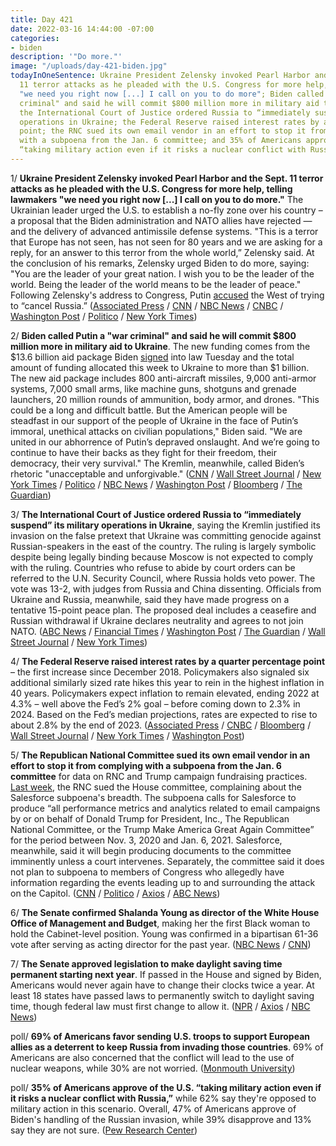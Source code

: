```yaml
---
title: Day 421
date: 2022-03-16 14:44:00 -07:00
categories:
- biden
description: '"Do more."'
image: "/uploads/day-421-biden.jpg"
todayInOneSentence: Ukraine President Zelensky invoked Pearl Harbor and the Sept.
  11 terror attacks as he pleaded with the U.S. Congress for more help, telling lawmakers
  "we need you right now [...] I call on you to do more"; Biden called Putin a "war
  criminal" and said he will commit $800 million more in military aid to Ukraine;
  the International Court of Justice ordered Russia to “immediately suspend” its military
  operations in Ukraine; the Federal Reserve raised interest rates by a quarter percentage
  point; the RNC sued its own email vendor in an effort to stop it from complying
  with a subpoena from the Jan. 6 committee; and 35% of Americans approve of the U.S.
  “taking military action even if it risks a nuclear conflict with Russia.”
---
```


1/ **Ukraine President Zelensky invoked Pearl Harbor and the Sept. 11 terror attacks as he pleaded with the U.S. Congress for more help, telling lawmakers "we need you right now \[...\] I call on you to do more."** The Ukrainian leader urged the U.S. to establish a no-fly zone over his country – a proposal that the Biden administration and NATO allies have rejected — and the delivery of advanced antimissile defense systems. "This is a terror that Europe has not seen, has not seen for 80 years and we are asking for a reply, for an answer to this terror from the whole world,” Zelensky said. At the conclusion of his remarks, Zelensky urged Biden to do more, saying: "You are the leader of your great nation. I wish you to be the leader of the world. Being the leader of the world means to be the leader of peace." Following Zelensky's address to Congress, Putin [accused](https://www.washingtonpost.com/world/2022/03/16/russia-ukraine-war-news-zelensky-live-updates/#link-COS6XRTLWRH4ZOMBTX2REEGQVE) the West of trying to “cancel Russia.” ([Associated Press](https://apnews.com/article/russia-ukraine-europe-winston-churchill-congress-af1578f966e3e8feda02659740c8fba1) / [CNN](https://www.cnn.com/2022/03/16/politics/zelensky-ukraine-speech-to-congress/index.html) / [NBC News](https://www.nbcnews.com/politics/congress/zelenskyy-expected-press-us-military-support-address-congress-rcna20088) / [CNBC](https://www.cnbc.com/2022/03/16/ukraine-president-zelenskyy-makes-speech-to-congress-on-russia-war.html) / [Washington Post](https://www.washingtonpost.com/politics/2022/03/15/zelensky-joint-session-congress-biden/) / [Politico](https://www.politico.com/news/2022/03/16/zelenskyy-congress-ukraine-russia-00017548) / [New York Times](https://www.nytimes.com/live/2022/03/16/world/ukraine-russia-war/here-are-the-latest-developments-in-ukraine))

2/ **Biden called Putin a "war criminal" and said he will commit $800 million more in military aid to Ukraine**. The new funding comes from the $13.6 billion aid package Biden [signed](https://whatthefuckjusthappenedtoday.com/2022/03/15/day-420/#2-biden-signed-a-1-5-trillion-govern) into law Tuesday and the total amount of funding allocated this week to Ukraine to more than $1 billion. The new aid package includes 800 anti-aircraft missiles, 9,000 anti-armor systems, 7,000 small arms, like machine guns, shotguns and grenade launchers, 20 million rounds of ammunition, body armor, and drones. "This could be a long and difficult battle. But the American people will be steadfast in our support of the people of Ukraine in the face of Putin’s immoral, unethical attacks on civilian populations," Biden said. "We are united in our abhorrence of Putin’s depraved onslaught. And we’re going to continue to have their backs as they fight for their freedom, their democracy, their very survival." The Kremlin, meanwhile, called Biden’s rhetoric "unacceptable and unforgivable." ([CNN](https://www.cnn.com/2022/03/16/politics/biden-calls-putin-a-war-criminal/index.html) / [Wall Street Journal](https://www.wsj.com/articles/biden-to-announce-1-billion-in-new-military-aid-to-ukraine-wednesday-11647384130?mod=djemalertNEWS) / [New York Times](https://www.nytimes.com/2022/03/16/us/politics/biden-military-aid-ukraine.html) / [Politico](https://www.politico.com/news/2022/03/16/zelenskyy-recalls-pearl-harbor-9-11-in-plea-for-u-s-aid-00017698) / [NBC News](https://www.nbcnews.com/politics/white-house/biden-commit-new-military-aid-ukraine-zelenskyy-plea-us-support-rcna20257) / [Washington Post](https://www.washingtonpost.com/world/2022/03/16/russia-ukraine-war-news-zelensky-live-updates/) / [Bloomberg](https://www.bloomberg.com/news/articles/2022-03-16/biden-to-detail-ukraine-aid-after-direct-appeal-from-zelenskiy?srnd=premium&sref=MIBMEEoj) / [The Guardian](https://www.theguardian.com/us-news/live/2022/mar/16/zelenskiy-congress-address-ukraine-russia-invasion-joe-biden-live-updates?page=with:block-623235d78f081efd3276d3da-pinned#block-623235d78f081efd3276d3da-pinned))

3/ **The International Court of Justice ordered Russia to “immediately suspend” its military operations in Ukraine**, saying the Kremlin justified its invasion on the false pretext that Ukraine was committing genocide against Russian-speakers in the east of the country. The ruling is largely symbolic despite being legally binding because Moscow is not expected to comply with the ruling. Countries who refuse to abide by court orders can be referred to the U.N. Security Council, where Russia holds veto power. The vote was 13-2, with judges from Russia and China dissenting. Officials from Ukraine and Russia, meanwhile, said they have made progress on a tentative 15-point peace plan. The proposed deal includes a ceasefire and Russian withdrawal if Ukraine declares neutrality and agrees to not join NATO. ([ABC News](https://abcnews.go.com/International/wireStory/court-rule-bid-order-russia-halt-invasion-83473818) / [Financial Times](https://www.ft.com/content/7b341e46-d375-4817-be67-802b7fa77ef1) / [Washington Post](https://www.washingtonpost.com/world/2022/03/16/peace-talks-russia-ukraine-lavrov-zelensky/) / [The Guardian](https://www.theguardian.com/world/2022/mar/16/un-international-court-of-justice-orders-russia-to-halt-invasion-of-ukraine) / [Wall Street Journal](https://www.wsj.com/articles/world-court-orders-russia-to-suspend-military-action-in-ukraine-11647446788) / [New York Times](https://www.nytimes.com/live/2022/03/16/world/ukraine-russia-war/uns-highest-court-orders-russia-to-suspend-military-action-in-ukraine))

4/ **The Federal Reserve raised interest rates by a quarter percentage point** – the first increase since December 2018. Policymakers also signaled six additional similarly sized rate hikes this year to rein in the highest inflation in 40 years. Policymakers expect inflation to remain elevated, ending 2022 at 4.3% – well above the Fed’s 2% goal – before coming down to 2.3% in 2024. Based on the Fed’s median projections, rates are expected to rise to about 2.8% by the end of 2023. ([Associated Press](https://apnews.com/article/federal-reserve-inflation-interest-rates-e017951eba9229353ab3166be075d82d) / [CNBC](https://www.cnbc.com/2022/03/16/federal-reserve-meeting.html) / [Bloomberg](https://www.bloomberg.com/news/articles/2022-03-16/fed-lifts-rates-a-quarter-point-in-opening-bid-to-curb-inflation?sref=MIBMEEoj) / [Wall Street Journal](https://www.wsj.com/articles/fed-raises-interest-rates-for-first-time-since-2018-11647453603) / [New York Times](https://www.nytimes.com/live/2022/03/16/business/fed-meeting-interest-rates) / [Washington Post](https://www.washingtonpost.com/us-policy/2022/03/16/fed-rate-hike/))

5/ **The Republican National Committee sued its own email vendor in an effort to stop it from complying with a subpoena from the Jan. 6 committee** for data on RNC and Trump campaign fundraising practices. [Last week](https://whatthefuckjusthappenedtoday.com/2022/03/10/day-415/#6-the-republican-national-committee), the RNC sued the House committee, complaining about the Salesforce subpoena's breadth. The subpoena calls for Salesforce to produce “all performance metrics and analytics related to email campaigns by or on behalf of Donald Trump for President, Inc., The Republican National Committee, or the Trump Make America Great Again Committee” for the period between Nov. 3, 2020 and Jan. 6, 2021. Salesforce, meanwhile, said it will begin producing documents to the committee imminently unless a court intervenes. Separately, the committee said it does not plan to subpoena to members of Congress who allegedly have information regarding the events leading up to and surrounding the attack on the Capitol. ([CNN](https://www.cnn.com/2022/03/15/politics/rnc-house-select-committee-email-communications/index.html) / [Politico](https://www.politico.com/news/2022/03/15/salesforce-to-provide-rnc-records-january-6-00017623) / [Axios](https://www.axios.com/rnc-sues-salesforce-to-block-jan-6-committee-data-dump-383859ea-b24a-403f-88ad-f204cbac169c.html) / [ABC News](https://abcnews.go.com/US/jan-committee-planning-subpoena-members-congress-sources/story?id=83463713))

6/ **The Senate confirmed Shalanda Young as director of the White House Office of Management and Budget**, making her the first Black woman to hold the Cabinet-level position. Young was confirmed in a bipartisan 61-36 vote after serving as acting director for the past year. ([NBC News](https://www.nbcnews.com/politics/congress/senate-vote-makes-shalanda-young-first-black-woman-lead-white-house-bu-rcna20191) / [CNN](https://www.cnn.com/2022/03/15/politics/shalanda-young-confirmed-omb-director-senate-vote/index.html))

7/ **The Senate approved legislation to make daylight saving time permanent starting next year**. If passed in the House and signed by Biden, Americans would never again have to change their clocks twice a year. At least 18 states have passed laws to permanently switch to daylight saving time, though federal law must first change to allow it. ([NPR](https://www.npr.org/2022/03/15/1086773840/daylight-saving-time-permanent-senate) / [Axios](https://www.axios.com/daylight-saving-time-bill-senate-e391d97a-1a88-40eb-a42f-f8eb30f32136.html) / [NBC News](https://www.nbcnews.com/politics/congress/senate-passes-bill-making-daylight-saving-time-permanent-rcna20158))

poll/ **69% of Americans favor sending U.S. troops to support European allies as a deterrent to keep Russia from invading those countries**. 69% of Americans are also concerned that the conflict will lead to the use of nuclear weapons, while 30% are not worried. ([Monmouth University](https://www.monmouth.edu/polling-institute/reports/monmouthpoll_us_031622/))

poll/ **35% of Americans approve of the U.S. “taking military action even if it risks a nuclear conflict with Russia,”** while 62% say they're opposed to military action in this scenario. Overall, 47% of Americans approve of Biden's handling of the Russian invasion, while 39% disapprove and 13% say they are not sure.  ([Pew Research Center](https://www.pewresearch.org/politics/2022/03/15/public-expresses-mixed-views-of-u-s-response-to-russias-invasion-of-ukraine/))